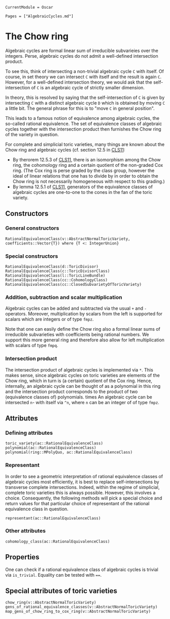 ```@meta
CurrentModule = Oscar
```

```@contents
Pages = ["AlgebraicCycles.md"]
```

# The Chow ring

Algebraic cycles are formal linear sum of irreducible
subvarieies over the integers. Perse, algebraic cycles
do not admit a well-defined intersection product.

To see this, think of intersecting a non-trivial algebraic
cycle `C` with itself. Of course, in set theory we can
intersect `C` with itself and the result is again `C`.
However, for a well-defined intersection theory, we would
ask that the self-intersection of `C` is an algebraic
cycle of strictly smaller dimension.

In theory, this is resolved by saying that the
self-intersection of `C` is given by intersecting `C` with
a distinct algebraic cycle `D` which is obtained by moving
`C` a little bit. The general phrase for this is to "move
`C` in general position".

This leads to a famous notion of equivalence among algebraic
cycles, the so-called rational equivalence. The set of
equivalence classes of algebraic cycles together with the
intersection product then furnishes the Chow ring of
the variety in question.

For complete and simplicial toric varieties, many things are
known about the Chow ring and algebraic cycles (cf. section 12.5
in [CLS11](@cite):
* By therorem 12.5.3 of [CLS11](@cite), there is an isomorphism
among the Chow ring, the cohomology ring and a certain quotient
of the non-graded Cox ring. (The Cox ring is perse graded by the
class group, however the ideal of linear relations that one has
to divide by in order to obtain the Chow ring is not necessarily
homogeneous with respect to this grading.)
* By lemma 12.5.1 of [CLS11](@cite), generators of the equivalence
classes of algebraic cycles are one-to-one to the cones in the fan
of the toric variety.


## Constructors

### General constructors

```@docs
RationalEquivalenceClass(v::AbstractNormalToricVariety, coefficients::Vector{T}) where {T <: IntegerUnion}
```

### Special constructors

```@docs
RationalEquivalenceClass(d::ToricDivisor)
RationalEquivalenceClass(c::ToricDivisorClass)
RationalEquivalenceClass(l::ToricLineBundle)
RationalEquivalenceClass(cc::CohomologyClass)
RationalEquivalenceClass(cc::ClosedSubvarietyOfToricVariety)
```

### Addition, subtraction and scalar multiplication

Algebraic cycles can be added and subtracted via the usual `+` and `-`
operators. Moreover, multiplication by scalars from the left is supported
for scalars which are integers or of type `fmpz`.

Note that one can easily define the Chow ring also a formal linear sums of
irreducible subvarieties with coefficients being rational numbers. We
support this more general ring and therefore also allow for left
multiplication with scalars of type `fmpq`.

### Intersection product

The intersection product of algebraic cycles is implemented via `*`.
This makes sense, since algebraic cycles on toric varieties are
elements of the Chow ring, which in turn is (a certain) quotient of
the Cox ring. Hence, internally, an algebraic cycle can be thought
of as a polynomial in this ring and the intersection product
corresponds to the product of two (equivalence classes of) polynomials.
times
An algebraic cycle can be intersected `n`- with itself via `^n`,
where `n` can be an integer of of type `fmpz`.


## Attributes

### Defining attributes

```@docs
toric_variety(ac::RationalEquivalenceClass)
polynomial(ac::RationalEquivalenceClass)
polynomial(ring::MPolyQuo, ac::RationalEquivalenceClass)
```

### Representant

In order to see a geometric interpretation of rational equivalence
classes of algebraic cycles most efficiently, it is best to replace
self-intersections by transverse complete intersections. Indeed,
within the regime of simplicial, complete toric varieties this is
always possible. However, this involves a choice. Consequently,
the following methods will pick a special choice and return
values for that particular choice of representant of the rational
equivalence class in question.

```@docs
representant(ac::RationalEquivalenceClass)
```

### Other attributes

```@docs
cohomology_class(ac::RationalEquivalenceClass)
```


## Properties

One can check if a rational equivalence class of algebraic cycles
is trivial via `is_trivial`. Equality can be tested with `==`.


## Special attributes of toric varieties

```@docs
chow_ring(v::AbstractNormalToricVariety)
gens_of_rational_equivalence_classes(v::AbstractNormalToricVariety)
map_gens_of_chow_ring_to_cox_ring(v::AbstractNormalToricVariety)
```
